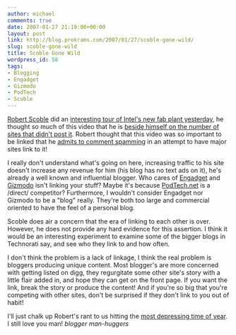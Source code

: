 ```yaml
---
author: michael
comments: true
date: 2007-01-27 21:19:00+00:00
layout: post
link: http://blog.prokrams.com/2007/01/27/scoble-gone-wild/
slug: scoble-gone-wild
title: Scoble Gone Wild
wordpress_id: 58
tags:
- Blogging
- Engadget
- Gizmodo
- PodTech
- Scoble
---
```


[Robert Scoble](http://scobleizer.com/) did an [interesting tour of Intel's new fab plant yesterday](http://scobleizer.com/2007/01/26/getting-a-look-at-intels-new-45nm-fab/trackback/), he thought so much of this video that he is [beside himself on the number of sites that didn't post it](http://scobleizer.com/2007/01/27/big-gadget-sites-dont-link-to-blogs/trackback/).  Robert thought that this video was so important to be linked that he [admits to comment spamming](http://scobleizer.com/2007/01/27/big-gadget-sites-dont-link-to-blogs/#comment-280990) in an attempt to have major sites link to it!  

I really don't understand what's going on here, increasing traffic to his site doesn't increase any revenue for him (his blog has no text ads on it), he's already a well known and influential blogger.  Who cares of [Engadget](http://www.engadget.com/) and [Gizmodo](http://www.gizmodo.com/) isn't linking your stuff?  Maybe it's because [PodTech.net](http://www.podtech.net/) is a /direct/ competitor?  Furthermore, I wouldn't consider Engadget nor Gizmodo to be a "blog" really.  They're both too large and commercial oriented to have the feel of a personal blog.  

Scoble does air a concern that the era of linking to each other is over.  However, he does not provide any hard evidence for this assertion.  I think it would be an interesting experiment to examine some of the bigger blogs in Technorati say, and see who they link to and how often.  

I don't think the problem is a lack of linkage, I think the real problem is bloggers producing unique content.  Most blogger's are more concerned with getting listed on digg, they regurgitate some other site's story with a little flair added in, and hope they can get on the front page.  If you want the link, break the story or produce the content!  And if you're so big that you're competing with other sites, don't be surprised if they don't link to you out of habit!

I'll just chalk up Robert's rant to us hitting the [most depressing time of year](http://www.msnbc.msn.com/id/6847012/).  I still love you man! *blogger man-huggers*

